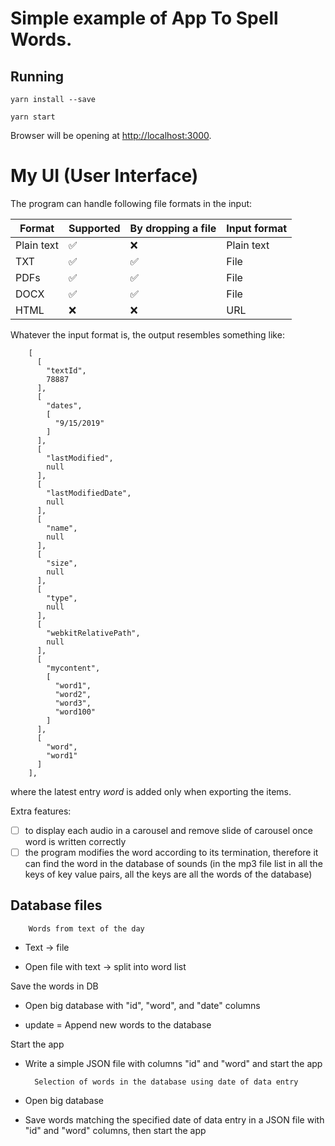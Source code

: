 # Simple example of App To Spell Words.

## Running

```
yarn install --save

yarn start
```

Browser will be opening at [http://localhost:3000](http://localhost:3000).<br>

# My UI (User Interface)

The program can handle following file formats in the input:

| Format     | Supported          | By dropping a file | Input format | 
|------------|--------------------|--------------------|--------------|
| Plain text | :white_check_mark: | :x:                | Plain text   | 
| TXT        | :white_check_mark: | :white_check_mark: | File         |  
| PDFs       | :white_check_mark: | :white_check_mark: | File         |  
| DOCX       | :white_check_mark: | :white_check_mark: | File         | 
| HTML       | :x:                | :x:                | URL          | 

Whatever the input format is, the output resembles something like:

```
    [
      [
        "textId",
        78887
      ],
      [
        "dates",
        [
          "9/15/2019"
        ]
      ],
      [
        "lastModified",
        null
      ],
      [
        "lastModifiedDate",
        null
      ],
      [
        "name",
        null
      ],
      [
        "size",
        null
      ],
      [
        "type",
        null
      ],
      [
        "webkitRelativePath",
        null
      ],
      [
        "mycontent",
        [
          "word1",
          "word2",
          "word3",
          "word100"
        ]
      ],
      [
        "word",
        "word1"
      ]
    ],
```
where the latest entry *word* is added only when exporting the items.<br>

Extra features:
- [ ] to display each audio in a carousel and remove slide of carousel once word is written correctly
- [ ] the program modifies the word according to its termination, therefore it can find the word in the database of sounds (in the mp3 file list in all the keys of key value pairs, all the keys are all the words of the database)

## Database files

        Words from text of the day

- Text -> file

- Open file with text -> split into word list

Save the words in DB
    
- Open big database with "id", "word", and "date" columns

- update = Append new words to the database

Start the app

- Write a simple JSON file with columns "id" and "word" and start the app

        Selection of words in the database using date of data entry

- Open big database

- Save words matching the specified date of data entry in a JSON file with "id" and "word" columns, then start the app
